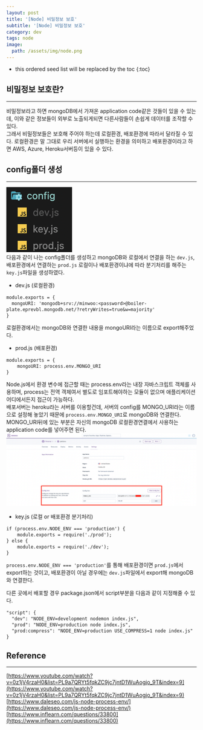```yaml
---
layout: post
title: '[Node] 비밀정보 보호'
subtitle: '[Node] 비밀정보 보호'
category: dev
tags: node
image:
  path: /assets/img/node.png
---
```


<!-- prettier-ignore -->
* this ordered seed list will be replaced by the toc 
{:toc}

## 비밀정보 보호란?

---

비밀정보라고 하면 mongoDB에서 가져온 application code같은 것들이 있을 수 있는데, 이와 같은 정보들이 외부로 노출되게되면 다른사람들이 손쉽게 데이터를 조작할 수 있다.  
그래서 비밀정보들은 보호해 주어야 하는데 로컬환경, 배포환경에 따라서 달라질 수 있다. 로컬환경은 말 그대로 우리 서버에서 실행하는 환경을 의미하고 배포환경이라고 하면 AWS, Azure, Heroku서버등이 있을 수 있다.

## config폴더 생성

---

![config_file](/assets/img/development/2022-10-06/config_file.png)  
다음과 같이 나는 config폴더를 생성하고 mongoDB와 로컬에서 연결을 하는 `dev.js`, 배포환경에서 연결하는 `prod.js` 로컬이나 배포환경이냐에 따라 분기처리를 해주는 `key.js`파일을 생성하였다.

- dev.js (로컬환경)

```
module.exports = {
  mongoURI: 'mongodb+srv://minwoo:<password>@boiler-plate.eprevbl.mongodb.net/?retryWrites=true&w=majority'
}
```

로컬환경에서는 mongoDB와 연결한 내용을 mongoURI라는 이름으로 export해주었다.

- prod.js (배포환경)

```
module.exports = {
    mongoURI: process.env.MONGO_URI
}
```

Node.js에서 환경 변수에 접근할 때는 process.env라는 내장 자바스크립트 객체를 사용하며, process는 전역 객체여서 별도로 임포트해야하는 모듈이 없으며 애플리케이션 어디에서든지 접근이 가능하다.  
배포서버는 heroku라는 서버를 이용할건데, 서버의 config를 MONGO_URI라는 이름으로 설정해 놓았기 때문에 `process.env.MONGO_URI`로 mongoDB와 연결한다. MONGO_URI뒤에 있는 부분은 자신의 mongoDB 로컬환경연결에서 사용하는 application code를 넣어주면 된다.
![heroku_server_config](/assets/img/development/2022-10-06/heroku_server_config.png)

- key.js (로컬 or 배포환경 분기처리)

```
if (process.env.NODE_ENV === 'production') {
    module.exports = require('./prod');
} else {
    module.exports = require('./dev');
}
```

`process.env.NODE_ENV === 'production'`를 통해 배포환경이면 `prod.js`에서 export하는 것이고, 배포환경이 아닐 경우에는 `dev.js`파일에서 export해 mongoDB와 연결한다.

다른 곳에서 배포할 경우 package.json에서 script부분을 다음과 같이 지정해줄 수 있다.

```
"script": {
  "dev": "NODE_ENV=development nodemon index.js",
  "prod": "NODE_ENV=production node index.js",
  "prod:compress": "NODE_ENV=production USE_COMPRESS=1 node index.js"
}
```

## Reference

---

[https://www.youtube.com/watch?v=0z1jV4rzaH0&list=PL9a7QRYt5fqkZC9jc7jntD1WuAogjo_9T&index=9](https://www.youtube.com/watch?v=0z1jV4rzaH0&list=PL9a7QRYt5fqkZC9jc7jntD1WuAogjo_9T&index=9)
[https://www.daleseo.com/js-node-process-env/](https://www.daleseo.com/js-node-process-env/)
[https://www.inflearn.com/questions/33800](https://www.inflearn.com/questions/33800)
